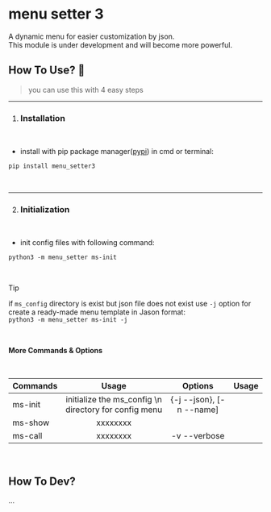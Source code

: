 # menu setter 3
A dynamic menu for easier customization by json.
<br>
This module is under development and will become more powerful.

## How To Use? 🍡
> you can use this with 4 easy steps

_____________________
1. ### Installation

<br>

- install with pip package manager([pypi](https://pypi.org/project/menu-setter3/)) in cmd or terminal:
```
pip install menu_setter3 
```

<br>

_____________________
2. ### Initialization

<br>

- init config files with following command:
```
python3 -m menu_setter ms-init
```

<br>

> [!TIP]
>  if `ms_config` directory is exist but json file does not exist use `-j` option for create a ready-made menu template in Jason format:
> <br>
> ```python3 -m menu_setter ms-init -j```

<br>

<b>More Commands & Options</b>

<br>

| Commands | Usage | Options | Usage |
| :--- | :---: | :---: | ---: |
| ms-init | initialize the ms_config \n directory for config menu | {-j --json}, [-n --name] |
| ms-show | xxxxxxxx |        |
| ms-call | xxxxxxxx | -v --verbose |


<br>

## How To Dev?
...
